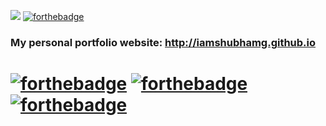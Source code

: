 <img src="https://forthebadge.com/images/badges/built-by-developers.svg">      [![forthebadge](https://forthebadge.com/images/badges/made-with-javascript.svg)](https://forthebadge.com) 
### My personal portfolio website: http://iamshubhamg.github.io


# [![forthebadge](https://forthebadge.com/images/badges/uses-html.svg)](https://forthebadge.com) [![forthebadge](https://forthebadge.com/images/badges/uses-css.svg)](https://forthebadge.com) [![forthebadge](https://forthebadge.com/images/badges/uses-js.svg)](https://forthebadge.com)

  
